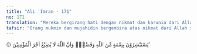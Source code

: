 ```yaml
---
title: "Ali 'Imran - 171"
no: 171
translation: "Mereka bergirang hati dengan nikmat dan karunia dari Allah. Dan sungguh, Allah tidak menyia-nyiakan pahala orang-orang yang beriman,"
tafsir: "Orang mukmin dan mujahidin bergembira atas nikmat dari Allah sebagai pahala amal mereka dan atas tambahan karunia yang lain. Sungguh Allah tidak akan mengurangi pahala yang telah ditentukan bagi para mukmin dan mujahidin."
---
```


۞ يَسْتَبْشِرُوْنَ بِنِعْمَةٍ مِّنَ اللّٰهِ وَفَضْلٍۗ وَاَنَّ اللّٰهَ لَا يُضِيْعُ اَجْرَ الْمُؤْمِنِيْنَ ࣖ 
